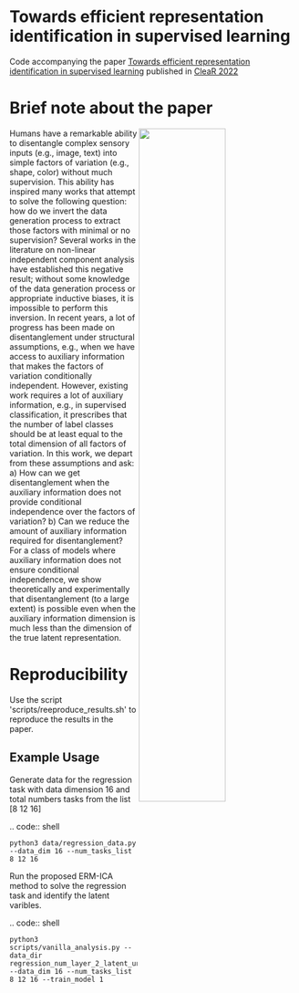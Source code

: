 # Towards efficient representation identification in supervised learning
Code accompanying the paper [Towards efficient representation identification in supervised learning](https://openreview.net/forum?id=7UwoSnMDXWE) published in [CleaR 2022](https://www.cclear.cc/2022)

# Brief note about the paper

<img src="split_treatment.jpg" width=55% align="right">

Humans have a remarkable ability to disentangle complex sensory inputs (e.g., image, text) into simple factors of variation (e.g., shape, color) without much supervision. This ability has inspired many works that attempt to solve the following question: how do we invert the data generation process to extract those factors with minimal or no supervision? Several works in the literature on non-linear independent component analysis have established this negative result; without some knowledge of the data generation process or appropriate inductive biases, it is impossible to perform this inversion. In recent years, a lot of progress has been made on disentanglement under structural assumptions, e.g., when we have access to auxiliary information that makes the factors of variation conditionally independent. However, existing work requires a lot of auxiliary information, e.g., in supervised classification, it prescribes that the number of label classes should be at least equal to the total dimension of all factors of variation. In this work, we depart from these assumptions and ask: a) How can we get disentanglement when the auxiliary information does not provide conditional independence over the factors of variation? b) Can we reduce the amount of auxiliary information required for disentanglement? For a class of models where auxiliary information does not ensure conditional independence, we show theoretically and experimentally that disentanglement (to a large extent) is possible even when the auxiliary information dimension is much less than the dimension of the true latent representation. 

# Reproducibility

Use the script 'scripts/reeproduce_results.sh' to reproduce the results in the paper.

## Example Usage

Generate data for the regression task with data dimension 16 and total numbers tasks from the list [8 12 16]

.. code:: shell

    python3 data/regression_data.py --data_dim 16 --num_tasks_list 8 12 16

Run the proposed ERM-ICA method to solve the regression task and identify the latent varibles.

.. code:: shell

    python3 scripts/vanilla_analysis.py --data_dir regression_num_layer_2_latent_uniform_discrete --data_dim 16 --num_tasks_list 8 12 16 --train_model 1

